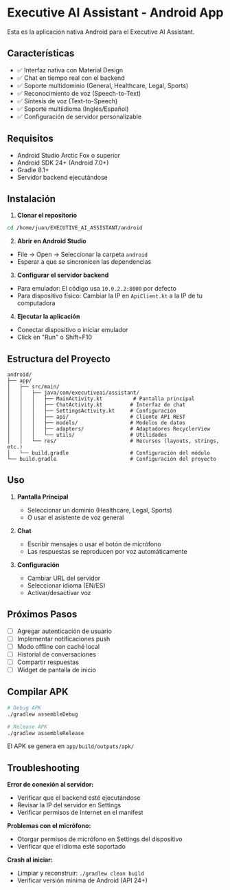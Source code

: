 # Executive AI Assistant - Android App

Esta es la aplicación nativa Android para el Executive AI Assistant.

## Características

- ✅ Interfaz nativa con Material Design
- ✅ Chat en tiempo real con el backend
- ✅ Soporte multidominio (General, Healthcare, Legal, Sports)
- ✅ Reconocimiento de voz (Speech-to-Text)
- ✅ Síntesis de voz (Text-to-Speech)
- ✅ Soporte multiidioma (Inglés/Español)
- ✅ Configuración de servidor personalizable

## Requisitos

- Android Studio Arctic Fox o superior
- Android SDK 24+ (Android 7.0+)
- Gradle 8.1+
- Servidor backend ejecutándose

## Instalación

1. **Clonar el repositorio**
```bash
cd /home/juan/EXECUTIVE_AI_ASSISTANT/android
```

2. **Abrir en Android Studio**
- File → Open → Seleccionar la carpeta `android`
- Esperar a que se sincronicen las dependencias

3. **Configurar el servidor backend**
- Para emulador: El código usa `10.0.2.2:8000` por defecto
- Para dispositivo físico: Cambiar la IP en `ApiClient.kt` a la IP de tu computadora

4. **Ejecutar la aplicación**
- Conectar dispositivo o iniciar emulador
- Click en "Run" o Shift+F10

## Estructura del Proyecto

```
android/
├── app/
│   ├── src/main/
│   │   ├── java/com/executiveai/assistant/
│   │   │   ├── MainActivity.kt          # Pantalla principal
│   │   │   ├── ChatActivity.kt         # Interfaz de chat
│   │   │   ├── SettingsActivity.kt     # Configuración
│   │   │   ├── api/                    # Cliente API REST
│   │   │   ├── models/                 # Modelos de datos
│   │   │   ├── adapters/               # Adaptadores RecyclerView
│   │   │   └── utils/                  # Utilidades
│   │   └── res/                        # Recursos (layouts, strings, etc.)
│   └── build.gradle                    # Configuración del módulo
└── build.gradle                        # Configuración del proyecto
```

## Uso

1. **Pantalla Principal**
   - Seleccionar un dominio (Healthcare, Legal, Sports)
   - O usar el asistente de voz general

2. **Chat**
   - Escribir mensajes o usar el botón de micrófono
   - Las respuestas se reproducen por voz automáticamente

3. **Configuración**
   - Cambiar URL del servidor
   - Seleccionar idioma (EN/ES)
   - Activar/desactivar voz

## Próximos Pasos

- [ ] Agregar autenticación de usuario
- [ ] Implementar notificaciones push
- [ ] Modo offline con caché local
- [ ] Historial de conversaciones
- [ ] Compartir respuestas
- [ ] Widget de pantalla de inicio

## Compilar APK

```bash
# Debug APK
./gradlew assembleDebug

# Release APK
./gradlew assembleRelease
```

El APK se genera en `app/build/outputs/apk/`

## Troubleshooting

**Error de conexión al servidor:**
- Verificar que el backend esté ejecutándose
- Revisar la IP del servidor en Settings
- Verificar permisos de Internet en el manifest

**Problemas con el micrófono:**
- Otorgar permisos de micrófono en Settings del dispositivo
- Verificar que el idioma esté soportado

**Crash al iniciar:**
- Limpiar y reconstruir: `./gradlew clean build`
- Verificar versión mínima de Android (API 24+)